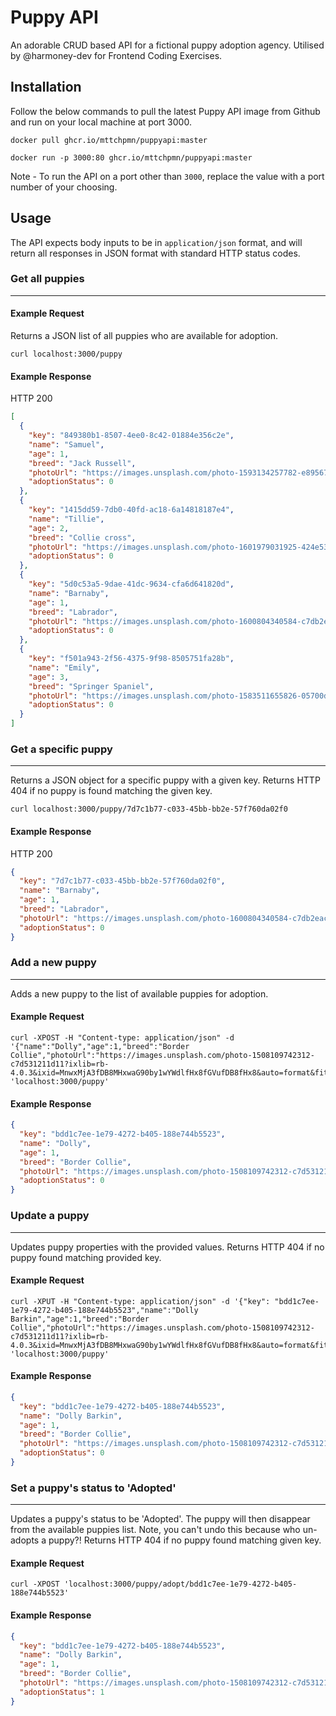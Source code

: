 ﻿# Puppy API

An adorable CRUD based API for a fictional puppy adoption agency. Utilised by @harmoney-dev for Frontend Coding
Exercises.

## Installation

Follow the below commands to pull the latest Puppy API image from Github and run on your local machine at port 3000.

```shell
docker pull ghcr.io/mttchpmn/puppyapi:master
```

```shell
docker run -p 3000:80 ghcr.io/mttchpmn/puppyapi:master
```

Note - To run the API on a port other than `3000`, replace the value with a port number of your choosing.

## Usage

The API expects body inputs to be in `application/json` format, and will return all responses in JSON format with standard HTTP status codes.

### Get all puppies

---

#### Example Request

Returns a JSON list of all puppies who are available for adoption.

```shell
curl localhost:3000/puppy
```

#### Example Response

HTTP 200

```json
[
  {
    "key": "849380b1-8507-4ee0-8c42-01884e356c2e",
    "name": "Samuel",
    "age": 1,
    "breed": "Jack Russell",
    "photoUrl": "https://images.unsplash.com/photo-1593134257782-e89567b7718a?ixlib=rb-4.0.3&ixid=MnwxMjA3fDB8MHxwaG90by1wYWdlfHx8fGVufDB8fHx8&auto=format&fit=crop&w=870&q=80",
    "adoptionStatus": 0
  },
  {
    "key": "1415dd59-7db0-40fd-ac18-6a14818187e4",
    "name": "Tillie",
    "age": 2,
    "breed": "Collie cross",
    "photoUrl": "https://images.unsplash.com/photo-1601979031925-424e53b6caaa?ixlib=rb-4.0.3&ixid=MnwxMjA3fDB8MHxwaG90by1wYWdlfHx8fGVufDB8fHx8&auto=format&fit=crop&w=687&q=80",
    "adoptionStatus": 0
  },
  {
    "key": "5d0c53a5-9dae-41dc-9634-cfa6d641820d",
    "name": "Barnaby",
    "age": 1,
    "breed": "Labrador",
    "photoUrl": "https://images.unsplash.com/photo-1600804340584-c7db2eacf0bf?ixlib=rb-4.0.3&ixid=MnwxMjA3fDB8MHxwaG90by1wYWdlfHx8fGVufDB8fHx8&auto=format&fit=crop&w=687&q=80",
    "adoptionStatus": 0
  },
  {
    "key": "f501a943-2f56-4375-9f98-8505751fa28b",
    "name": "Emily",
    "age": 3,
    "breed": "Springer Spaniel",
    "photoUrl": "https://images.unsplash.com/photo-1583511655826-05700d52f4d9?ixlib=rb-4.0.3&ixid=MnwxMjA3fDB8MHxwaG90by1wYWdlfHx8fGVufDB8fHx8&auto=format&fit=crop&w=688&q=80",
    "adoptionStatus": 0
  }
]
```

### Get a specific puppy

---

Returns a JSON object for a specific puppy with a given key. Returns HTTP 404 if no puppy is found matching the given
key.

```shell
curl localhost:3000/puppy/7d7c1b77-c033-45bb-bb2e-57f760da02f0
```

#### Example Response

HTTP 200

```json
{
  "key": "7d7c1b77-c033-45bb-bb2e-57f760da02f0",
  "name": "Barnaby",
  "age": 1,
  "breed": "Labrador",
  "photoUrl": "https://images.unsplash.com/photo-1600804340584-c7db2eacf0bf?ixlib=rb-4.0.3&ixid=MnwxMjA3fDB8MHxwaG90by1wYWdlfHx8fGVufDB8fHx8&auto=format&fit=crop&w=687&q=80",
  "adoptionStatus": 0
}
```

### Add a new puppy

---

Adds a new puppy to the list of available puppies for adoption.

#### Example Request

```shell
curl -XPOST -H "Content-type: application/json" -d '{"name":"Dolly","age":1,"breed":"Border Collie","photoUrl":"https://images.unsplash.com/photo-1508109742312-c7d531211d11?ixlib=rb-4.0.3&ixid=MnwxMjA3fDB8MHxwaG90by1wYWdlfHx8fGVufDB8fHx8&auto=format&fit=crop&w=1740&q=80"}' 'localhost:3000/puppy'
```

#### Example Response

```json
{
  "key": "bdd1c7ee-1e79-4272-b405-188e744b5523",
  "name": "Dolly",
  "age": 1,
  "breed": "Border Collie",
  "photoUrl": "https://images.unsplash.com/photo-1508109742312-c7d531211d11?ixlib=rb-4.0.3&ixid=MnwxMjA3fDB8MHxwaG90by1wYWdlfHx8fGVufDB8fHx8&auto=format&fit=crop&w=1740&q=80",
  "adoptionStatus": 0
}
```

### Update a puppy

---

Updates puppy properties with the provided values. Returns HTTP 404 if no puppy found matching provided key.

#### Example Request

```shell
curl -XPUT -H "Content-type: application/json" -d '{"key": "bdd1c7ee-1e79-4272-b405-188e744b5523","name":"Dolly Barkin","age":1,"breed":"Border Collie","photoUrl":"https://images.unsplash.com/photo-1508109742312-c7d531211d11?ixlib=rb-4.0.3&ixid=MnwxMjA3fDB8MHxwaG90by1wYWdlfHx8fGVufDB8fHx8&auto=format&fit=crop&w=1740&q=80"}' 'localhost:3000/puppy'
```

#### Example Response

```json
{
  "key": "bdd1c7ee-1e79-4272-b405-188e744b5523",
  "name": "Dolly Barkin",
  "age": 1,
  "breed": "Border Collie",
  "photoUrl": "https://images.unsplash.com/photo-1508109742312-c7d531211d11?ixlib=rb-4.0.3&ixid=MnwxMjA3fDB8MHxwaG90by1wYWdlfHx8fGVufDB8fHx8&auto=format&fit=crop&w=1740&q=80",
  "adoptionStatus": 0
}
```

### Set a puppy's status to 'Adopted'

---

Updates a puppy's status to be 'Adopted'. The puppy will then disappear from the available puppies list.  Note, you can't undo this because who un-adopts a puppy?! Returns HTTP 404 if no puppy found matching given key.

#### Example Request

```shell
curl -XPOST 'localhost:3000/puppy/adopt/bdd1c7ee-1e79-4272-b405-188e744b5523'
```

#### Example Response

```json
{
  "key": "bdd1c7ee-1e79-4272-b405-188e744b5523",
  "name": "Dolly Barkin",
  "age": 1,
  "breed": "Border Collie",
  "photoUrl": "https://images.unsplash.com/photo-1508109742312-c7d531211d11?ixlib=rb-4.0.3&ixid=MnwxMjA3fDB8MHxwaG90by1wYWdlfHx8fGVufDB8fHx8&auto=format&fit=crop&w=1740&q=80",
  "adoptionStatus": 1
}
```
